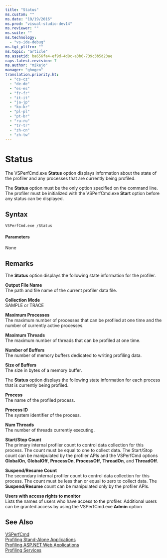 ```yaml
---
title: "Status"
ms.custom: ""
ms.date: "10/19/2016"
ms.prod: "visual-studio-dev14"
ms.reviewer: ""
ms.suite: ""
ms.technology: 
  - "vs-ide-debug"
ms.tgt_pltfrm: ""
ms.topic: "article"
ms.assetid: ba656fa4-ef9d-4d8c-a3b6-739c3b5d23ae
caps.latest.revision: 7
ms.author: "mikejo"
manager: "ghogen"
translation.priority.ht: 
  - "cs-cz"
  - "de-de"
  - "es-es"
  - "fr-fr"
  - "it-it"
  - "ja-jp"
  - "ko-kr"
  - "pl-pl"
  - "pt-br"
  - "ru-ru"
  - "tr-tr"
  - "zh-cn"
  - "zh-tw"
---
```

# Status
The VSPerfCmd.exe **Status** option displays information about the state of the profiler and any processes that are currently being profiled.  
  
 The **Status** option must be the only option specified on the command line. The profiler must be initialized with the VSPerfCmd.exe **Start** option before any status can be displayed.  
  
## Syntax  
  
```  
VSPerfCmd.exe /Status  
```  
  
#### Parameters  
 None  
  
## Remarks  
 The **Status** option displays the following state information for the profiler.  
  
 **Output File Name**  
 The path and file name of the current profiler data file.  
  
 **Collection Mode**  
 SAMPLE or TRACE  
  
 **Maximum Processes**  
 The maximum number of processes that can be profiled at one time and the number of currently active processes.  
  
 **Maximum Threads**  
 The maximum number of threads that can be profiled at one time.  
  
 **Number of Buffers**  
 The number of memory buffers dedicated to writing profiling data.  
  
 **Size of Buffers**  
 The size in bytes of a memory buffer.  
  
 The **Status** option displays the following state information for each process that is currently being profiled.  
  
 **Process**  
 The name of the profiled process.  
  
 **Process ID**  
 The system identifier of the process.  
  
 **Num Threads**  
 The number of threads currently executing.  
  
 **Start/Stop Count**  
 The primary internal profiler count to control data collection for this process. The count must be equal to one to collect data. The Start/Stop count can be manipulated by the profiler APIs and the VSPerfCmd options **GlobalOn**, **GlobalOff**, **ProcessOn**, **ProcessOff**, **ThreadOn**, and **ThreadOff**.  
  
 **Suspend/Resume Count**  
 The secondary internal profiler count to control data collection for this process. The count must be less than or equal to zero to collect data. The **Suspend/Resume** count can be manipulated only by the profiler APIs.  
  
 **Users with access rights to monitor**  
 Lists the names of users who have access to the profiler. Additional users can be granted access by using the VSPerfCmd.exe **Admin** option  
  
## See Also  
 [VSPerfCmd](../profiling/vsperfcmd.md)   
 [Profiling Stand-Alone Applications](../profiling/command-line-profiling-of-stand-alone-applications.md)   
 [Profiling ASP.NET Web Applications](../profiling/command-line-profiling-of-asp.net-web-applications.md)   
 [Profiling Services](../profiling/command-line-profiling-of-services.md)